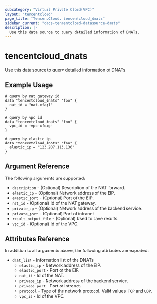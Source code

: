 ```yaml
---
subcategory: "Virtual Private Cloud(VPC)"
layout: "tencentcloud"
page_title: "TencentCloud: tencentcloud_dnats"
sidebar_current: "docs-tencentcloud-datasource-dnats"
description: |-
  Use this data source to query detailed information of DNATs.
---
```


# tencentcloud_dnats

Use this data source to query detailed information of DNATs.

## Example Usage

```hcl
# query by nat gateway id
data "tencentcloud_dnats" "foo" {
  nat_id = "nat-xfaq1"
}

# query by vpc id
data "tencentcloud_dnats" "foo" {
  vpc_id = "vpc-xfqag"
}

# query by elastic ip
data "tencentcloud_dnats" "foo" {
  elastic_ip = "123.207.115.136"
}
```

## Argument Reference

The following arguments are supported:

* `description` - (Optional) Description of the NAT forward.
* `elastic_ip` - (Optional) Network address of the EIP.
* `elastic_port` - (Optional) Port of the EIP.
* `nat_id` - (Optional) Id of the NAT gateway.
* `private_ip` - (Optional) Network address of the backend service.
* `private_port` - (Optional) Port of intranet.
* `result_output_file` - (Optional) Used to save results.
* `vpc_id` - (Optional) Id of the VPC.

## Attributes Reference

In addition to all arguments above, the following attributes are exported:

* `dnat_list` - Information list of the DNATs.
  * `elastic_ip` - Network address of the EIP.
  * `elastic_port` - Port of the EIP.
  * `nat_id` - Id of the NAT.
  * `private_ip` - Network address of the backend service.
  * `private_port` - Port of intranet.
  * `protocol` - Type of the network protocol. Valid values: `TCP` and `UDP`.
  * `vpc_id` - Id of the VPC.


